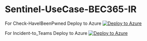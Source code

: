 # Sentinel-UseCase-BEC365-IR

For Check-HaveIBeenPwned Deploy to Azure
[![Deploy to Azure](https://aka.ms/deploytoazurebutton)](https://portal.azure.com/#create/Microsoft.Template/uri/https%3A%2F%2Fraw.githubusercontent.com%2FDATCResearch%2FSentinel-UseCase-BEC365-IR%2Fmain%2FLogic-Apps%2FDATC_Check-HaveIBeenPwned.json)

For Incident-to_Teams Deploy to Azure
[![Deploy to Azure](https://aka.ms/deploytoazurebutton)](https://portal.azure.com/#create/Microsoft.Template/uri/https%3A%2F%2Fraw.githubusercontent.com%2FDATCResearch%2FSentinel-UseCase-BEC365-IR%2Fmain%2FLogic-Apps%2FIncidents-to-Teams.json)
